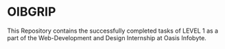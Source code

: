 # OIBGRIP
This Repository contains the successfully completed tasks of LEVEL 1 as a part of the Web-Development and Design Internship at Oasis Infobyte.
